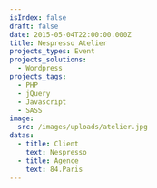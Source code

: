 ```yaml
---
isIndex: false
draft: false
date: 2015-05-04T22:00:00.000Z
title: Nespresso Atelier
projects_types: Event
projects_solutions:
  - Wordpress
projects_tags:
  - PHP
  - jQuery
  - Javascript
  - SASS
image:
  src: /images/uploads/atelier.jpg
datas:
  - title: Client
    text: Nespresso
  - title: Agence
    text: 84.Paris
---
```


